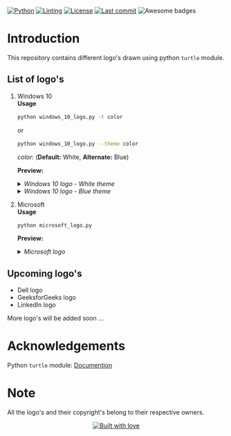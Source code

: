 <!-- PROJECT SHIELDS -->
[![Python][python-shield]][python-url]
[![Linting][pylint-shield]][pylint-url]
[![License][license-shield]][license-url]
[![Last commit][last-commit-shield]][last-commit-url]
![Awesome badges][awesome-badges-shield]

# Introduction
This repository contains different logo's drawn using python `turtle` module.

## List of logo's
1. Windows 10  
    **Usage**  
    ```bash
    python windows_10_logo.py -t color
    ```
    or
    ```bash
    python windows_10_logo.py --theme color
    ```
    *color:* (**Default:** White, **Alternate:** Blue)
    
    **Preview:**
    <details>
    <summary><i>Windows 10 logo - White theme</i></summary>
        <p align="center">
        <img src="preview\windows_10_logo - white.png" alt="Windows 10 logo - White theme" width=400 height=300>
        </p>
    </details>

    <details>
    <summary><i>Windows 10 logo - Blue theme</i></summary>
        <p align="center">
        <img src="preview\windows_10_logo - blue.png" alt="Windows 10 logo - Blue theme" width=400 height=300>
        </p>
    </details>

2. Microsoft  
    **Usage**  
    ```bash
    python microsoft_logo.py
    ```

    **Preview:**
    <details>
    <summary><i>Microsoft logo</i></summary>
        <p align="center">
        <img src="preview\microsoft_logo.png" alt="Microsoft logo" width=400 height=300>
        </p>
    </details>

## Upcoming logo's
- Dell logo
- GeeksforGeeks logo
- LinkedIn logo

More logo's will be added soon ...

# Acknowledgements
Python `turtle` module: [Documention][turtle-url]

# Note
All the logo's and their copyright's belong to their respective owners.

<div align="center">

  <a href="https://github.com/DAShaikh10">![Built with love][built-with-love-badge]</a>

</div>

<!-- MARKDOWN LINKS & IMAGES -->
[python-shield]: https://img.shields.io/badge/Made%20with-Python-1f425f.svg
[python-url]: https://www.python.org
[pylint-shield]: https://img.shields.io/badge/linting-pylint-yellowgreen
[pylint-url]: https://pylint.pycqa.org
[license-shield]: https://img.shields.io/badge/License-GPLv3-blue.svg
[license-url]: http://perso.crans.org/besson/LICENSE.html
[last-commit-shield]: https://img.shields.io/github/last-commit/DAShaikh10/Turtle-Logos
[last-commit-url]: https://github.com/DAShaikh10/Turtle-Logos
[awesome-badges-shield]: https://img.shields.io/badge/badges-awesome-green.svg
[built-with-love-badge]: http://ForTheBadge.com/images/badges/built-with-love.svg
[turtle-url]: <https://docs.python.org/3/library/turtle.html>